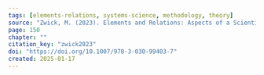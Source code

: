 ```yaml
---
tags: [elements-relations, systems-science, methodology, theory]
source: "Zwick, M. (2023). Elements and Relations: Aspects of a Scientific Metaphysics (Vol. 35). Springer International Publishing."
page: 150
chapter: ""
citation_key: "zwick2023"
doi: "https://doi.org/10.1007/978-3-030-99403-7"
created: 2025-01-17
---
```


